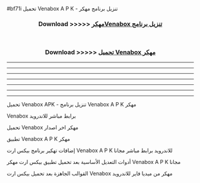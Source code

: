 #bf71i تحميل Venabox  A P K - تنزيل برنامج مهكر



<div align="center">
<h3>Download >>>>> <a href="https://runaway1.web.app/?sq=Venabox ">مهكرVenabox  تنزيل برنامج</a></h3><br>

<h3>Download >>>>> <a href="https://runaway1.web.app/?sq=Venabox ">تحميل Venabox  مهكر</a></h3>
</div>


----------------------------------------------------------

----------------------------------------------------------

----------------------------------------------------------

----------------------------------------------------------

----------------------------------------------------------

----------------------------------------------------------

----------------------------------------------------------

تحميل Venabox  APK - تنزيل برنامج Venabox  A P K مهكر

Venabox  برابط مباشر للاندرويد

تحميل Venabox  مهكر اخر اصدار

تطبيق Venabox  A P K مهكر

إضافات تهكير برنامج بيكس ارت Venabox  A P K للاندرويد برابط مباشر مجانا

أدوات التعديل الأساسية بعد تحميل تطبيق بيكس ارت مهكر Venabox  A P K مجانا

القوالب الجاهزة بعد تحميل بيكس ارت Venabox  مهكر من ميديا فاير للاندرويد


